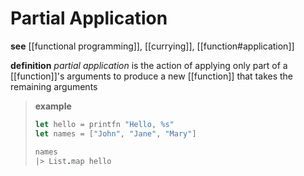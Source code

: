 # Partial Application

**see** [[functional programming]], [[currying]], [[function#application]]

**definition** _partial application_ is the action of applying only part of a [[function]]'s arguments to produce a new [[function]] that takes the remaining arguments

> **example**
>
> ```fsharp
> let hello = printfn "Hello, %s"
> let names = ["John", "Jane", "Mary"]
>
> names
> |> List.map hello
> ```
